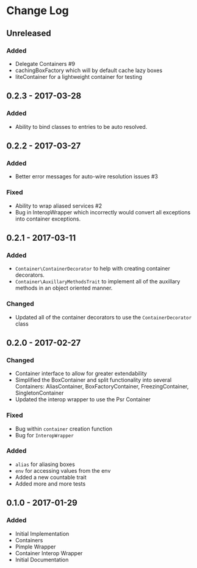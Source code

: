 # Change Log

## Unreleased

### Added

- Delegate Containers #9
- cachingBoxFactory which will by default cache lazy boxes
- liteContainer for a lightweight container for testing

## 0.2.3 - 2017-03-28

### Added

- Ability to bind classes to entries to be auto resolved.

## 0.2.2 - 2017-03-27

### Added

- Better error messages for auto-wire resolution issues #3

### Fixed

- Ability to wrap aliased services #2
- Bug in InteropWrapper which incorrectly would convert all exceptions into container exceptions.

## 0.2.1 - 2017-03-11

### Added

- `Container\ContainerDecorator` to help with creating container decorators.
- `Container\AuxillaryMethodsTrait` to implement all of the auxillary methods
  in an object oriented manner.

### Changed

- Updated all of the container decorators to use the `ContainerDecorator` class

## 0.2.0 - 2017-02-27

### Changed

- Container interface to allow for greater extendability
- Simplified the BoxContainer and split functionality into several Containers: AliasContainer, BoxFactoryContainer, FreezingContainer,
SingletonContainer
- Updated the interop wrapper to use the Psr Container

### Fixed

- Bug within `container` creation function
- Bug for `InteropWrapper`

### Added

- `alias` for aliasing boxes
- `env` for accessing values from the env
- Added a new countable trait
- Added more and more tests

## 0.1.0 - 2017-01-29

### Added

- Initial Implementation
- Containers
- Pimple Wrapper
- Container Interop Wrapper
- Initial Documentation
